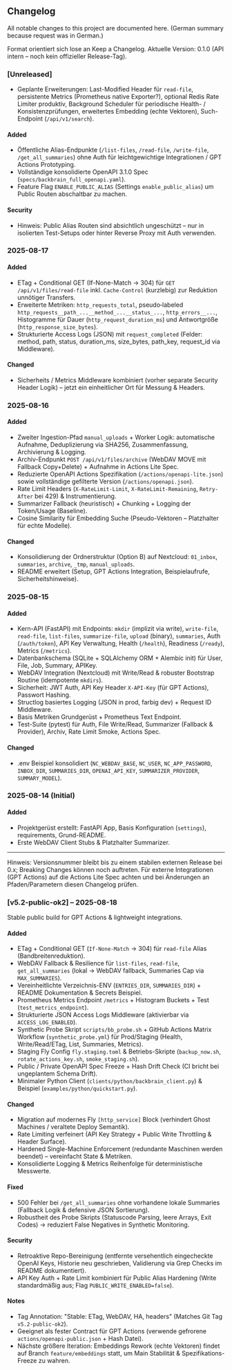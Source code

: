 ## Changelog

All notable changes to this project are documented here. (German summary because request was in German.)

Format orientiert sich lose an Keep a Changelog. Aktuelle Version: 0.1.0 (API intern – noch kein offizieller Release-Tag).

### [Unreleased]
- Geplante Erweiterungen: Last-Modified Header für `read-file`, persistente Metrics (Prometheus native Exporter?), optional Redis Rate Limiter produktiv, Background Scheduler für periodische Health- / Konsistenzprüfungen, erweitertes Embedding (echte Vektoren), Such-Endpoint (`/api/v1/search`).

#### Added
- Öffentliche Alias-Endpunkte (`/list-files`, `/read-file`, `/write-file`, `/get_all_summaries`) ohne Auth für leichtgewichtige Integrationen / GPT Actions Prototyping.
- Vollständige konsolidierte OpenAPI 3.1.0 Spec (`specs/backbrain_full_openapi.yaml`).
- Feature Flag `ENABLE_PUBLIC_ALIAS` (Settings `enable_public_alias`) um Public Routen abschaltbar zu machen.

#### Security
- Hinweis: Public Alias Routen sind absichtlich ungeschützt – nur in isolierten Test-Setups oder hinter Reverse Proxy mit Auth verwenden.

### 2025-08-17
#### Added
- ETag + Conditional GET (If-None-Match -> 304) für `GET /api/v1/files/read-file` inkl. `Cache-Control` (kurzlebig) zur Reduktion unnötiger Transfers.
- Erweiterte Metriken: `http_requests_total`, pseudo‑labeled `http_requests__path_...__method_...__status_...`, `http_errors__...`, Histogramme für Dauer (`http_request_duration_ms`) und Antwortgröße (`http_response_size_bytes`).
- Strukturierte Access Logs (JSON) mit `request_completed` (Felder: method, path, status, duration_ms, size_bytes, path_key, request_id via Middleware).

#### Changed
- Sicherheits / Metrics Middleware kombiniert (vorher separate Security Header Logik) – jetzt ein einheitlicher Ort für Messung & Headers.

### 2025-08-16
#### Added
- Zweiter Ingestion-Pfad `manual_uploads` + Worker Logik: automatische Aufnahme, Deduplizierung via SHA256, Zusammenfassung, Archivierung & Logging.
- Archiv-Endpunkt `POST /api/v1/files/archive` (WebDAV MOVE mit Fallback Copy+Delete) + Aufnahme in Actions Lite Spec.
- Reduzierte OpenAPI Actions Spezifikation (`/actions/openapi-lite.json`) sowie vollständige gefilterte Version (`/actions/openapi.json`).
- Rate Limit Headers (`X-RateLimit-Limit`, `X-RateLimit-Remaining`, `Retry-After` bei 429) & Instrumentierung.
- Summarizer Fallback (heuristisch) + Chunking + Logging der Token/Usage (Baseline).
- Cosine Similarity für Embedding Suche (Pseudo-Vektoren – Platzhalter für echte Modelle).

#### Changed
- Konsolidierung der Ordnerstruktur (Option B) auf Nextcloud: `01_inbox`, `summaries`, `archive`, `_tmp`, `manual_uploads`.
- README erweitert (Setup, GPT Actions Integration, Beispielaufrufe, Sicherheitshinweise).

### 2025-08-15
#### Added
- Kern-API (FastAPI) mit Endpoints: `mkdir` (implizit via write), `write-file`, `read-file`, `list-files`, `summarize-file`, `upload` (binary), `summaries`, Auth (`/auth/token`), API Key Verwaltung, Health (`/health`), Readiness (`/ready`), Metrics (`/metrics`).
- Datenbankschema (SQLite + SQLAlchemy ORM + Alembic init) für User, File, Job, Summary, APIKey.
- WebDAV Integration (Nextcloud) mit Write/Read & robuster Bootstrap Routine (idempotente `mkdirs`).
- Sicherheit: JWT Auth, API Key Header `X-API-Key` (für GPT Actions), Passwort Hashing.
- Structlog basiertes Logging (JSON in prod, farbig dev) + Request ID Middleware.
- Basis Metriken Grundgerüst + Prometheus Text Endpoint.
- Test-Suite (pytest) für Auth, File Write/Read, Summarizer (Fallback & Provider), Archiv, Rate Limit Smoke, Actions Spec.

#### Changed
- .env Beispiel konsolidiert (`NC_WEBDAV_BASE`, `NC_USER`, `NC_APP_PASSWORD`, `INBOX_DIR`, `SUMMARIES_DIR`, `OPENAI_API_KEY`, `SUMMARIZER_PROVIDER`, `SUMMARY_MODEL`).

### 2025-08-14 (Initial)
#### Added
- Projektgerüst erstellt: FastAPI App, Basis Konfiguration (`settings`), requirements, Grund-README.
- Erste WebDAV Client Stubs & Platzhalter Summarizer.

---

Hinweis: Versionsnummer bleibt bis zu einem stabilen externen Release bei 0.x; Breaking Changes können noch auftreten. Für externe Integrationen (GPT Actions) auf die Actions Lite Spec achten und bei Änderungen an Pfaden/Parametern diesen Changelog prüfen.

### [v5.2-public-ok2] – 2025-08-18
Stable public build for GPT Actions & lightweight integrations.

#### Added
- ETag + Conditional GET (`If-None-Match` -> 304) für `read-file` Alias (Bandbreitenreduktion).
- WebDAV Fallback & Resilience für `list-files`, `read-file`, `get_all_summaries` (lokal -> WebDAV fallback, Summaries Cap via `MAX_SUMMARIES`).
- Vereinheitlichte Verzeichnis-ENV (`ENTRIES_DIR`, `SUMMARIES_DIR`) + README Dokumentation & Secrets Beispiel.
- Prometheus Metrics Endpoint `/metrics` + Histogram Buckets + Test (`test_metrics_endpoint`).
- Strukturierte JSON Access Logs Middleware (aktivierbar via `ACCESS_LOG_ENABLED`).
- Synthetic Probe Skript `scripts/bb_probe.sh` + GitHub Actions Matrix Workflow (`synthetic_probe.yml`) für Prod/Staging (Health, Write/Read/ETag, List, Summaries, Metrics).
- Staging Fly Config `fly.staging.toml` & Betriebs-Skripte (`backup_now.sh`, `rotate_actions_key.sh`, `smoke_staging.sh`).
- Public / Private OpenAPI Spec Freeze + Hash Drift Check (CI bricht bei ungeplantem Schema Drift).
- Minimaler Python Client (`clients/python/backbrain_client.py`) & Beispiel (`examples/python/quickstart.py`).

#### Changed
- Migration auf modernes Fly `[http_service]` Block (verhindert Ghost Machines / veraltete Deploy Semantik).
- Rate Limiting verfeinert (API Key Strategy + Public Write Throttling & Header Surface).
- Hardened Single-Machine Enforcement (redundante Maschinen werden beendet) – vereinfacht State & Metriken.
- Konsolidierte Logging & Metrics Reihenfolge für deterministische Messwerte.

#### Fixed
- 500 Fehler bei `/get_all_summaries` ohne vorhandene lokale Summaries (Fallback Logik & defensive JSON Sortierung).
- Robustheit des Probe Skripts (Statuscode Parsing, leere Arrays, Exit Codes) -> reduziert False Negatives in Synthetic Monitoring.

#### Security
- Retroaktive Repo-Bereinigung (entfernte versehentlich eingecheckte OpenAI Keys, Historie neu geschrieben, Validierung via Grep Checks im README dokumentiert).
- API Key Auth + Rate Limit kombiniert für Public Alias Hardening (Write standardmäßig aus; Flag `PUBLIC_WRITE_ENABLED=false`).

#### Notes
- Tag Annotation: "Stable: ETag, WebDAV, HA, headers" (Matches Git Tag `v5.2-public-ok2`).
- Geeignet als fester Contract für GPT Actions (verwende gefrorene `actions/openapi-public.json` + Hash Datei).
- Nächste größere Iteration: Embeddings Rework (echte Vektoren) findet auf Branch `feature/embeddings` statt, um Main Stabilität & Spezifikations-Freeze zu wahren.
